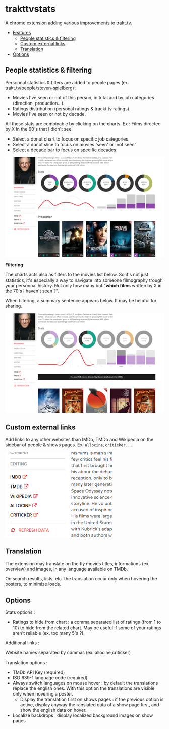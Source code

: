 # trakttvstats
A chrome extension adding various improvements to [trakt.tv](https://trakt.tv).

- [Features](#translation)
    - [People statistics & filtering](#people-statistics--filtering)
    - [Custom external links](#custom-external-links)
    - [Translation](#translation)
- [Options](#translation)

## People statistics & filtering

Personnal statistics & filters are added to people pages (ex. [trakt.tv/people/steven-spielberg](https://trakt.tv/people/steven-spielberg)) :

- Movies I've seen or not of this person, in total and by job categories (direction, production...).
- Ratings distribution (personal ratings & trackt.tv ratings).
- Movies I've seen or not by decade.

All these stats are combinable by clicking on the charts. Ex : Films directed by X in the 90's that I didn't see.

- Select a donut chart to focus on specific job categories.
- Select a donut slice to focus on movies 'seen' or 'not seen'.
- Select a decade bar to focus on specific decades.

![screen_01](img/screen_01.png)

**Filtering**

The charts acts also as filters to the movies list below.
So it's not just statistics, it's especially a way to navigate into someone filmography trough your personnal history. Not only how many but "**which films** written by X in the 70's I haven't seen ?".

When filtering, a summary sentence appears below. It may be helpful for sharing.

![screen_02](img/screen_02.png)

## Custom external links

Add links to any other websites than IMDb, TMDb and Wikipedia on the sidebar of people & shows pages. Ex: ``allocine,criticker...``.

![links](img/links.png)

## Translation

The extension may translate on the fly movies titles, informations (ex. overview) and images, in any language available on TMDb.

On search results, lists, etc. the translation occur only when hovering the posters, to minimize loads.

## Options

Stats options :

- Ratings to hide from chart : a comma separated list of ratings (from 1 to 10) to hide from the related chart. May be useful if some of your ratings aren't reliable (ex. too many 5's ?).

Additional links :

Website names separated by commas (ex. allocine,criticker)

Translation options :

- TMDb API Key (required)
- ISO 639-1 language code (required)
- Always switch languages on mouse hover : by default the translations replace the english ones. With this option the translations are visible only when hovering a poster.
    - Display the translation first on shows pages : if the previous option is active, display anyway the ranslated data of a show page first, and show the english data on hover.
- Localize backdrops : display localized background images on show pages
